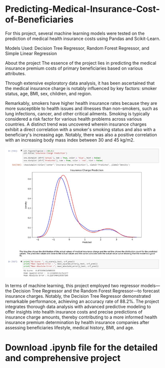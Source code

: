 # Predicting-Medical-Insurance-Cost-of-Beneficiaries

For this project, several machine learning models were tested on the prediction of medical health insurance costs using Pandas and Scikit-Learn.

Models Used: Decision Tree Regressor, Random Forest Regressor, and Simple Linear Regression

About the project
The essence of the project lies in predicting the medical insurance premium costs of primary beneficiaries based on various attributes.

Through extensive exploratory data analysis, it has been ascertained that the medical insurance charge is notably influenced by key factors: smoker status, age, BMI, sex, children, and region.

Remarkably, smokers have higher health insurance rates because they are more susceptible to health issues and illnesses than non-smokers, such as lung infections, cancer, and other critical ailments. Smoking is typically considered a risk factor for various health problems across various countries. A distinct trend was uncovered wherein insurance charges exhibit a direct correlation with a smoker's smoking status and also with a beneficiary's increasing age. Notably, there was also a positive correlation with an increasing body mass index between 30 and 45 kg/m2.

![](medical_insurance_header.JPG)

In terms of machine learning, this project employed two regressor models—the Decision Tree Regressor and the Random Forest Regressor—to forecast insurance charges. Notably, the Decision Tree Regressor demonstrated remarkable performance, achieving an accuracy rate of 88.2%. The project integrates thorough data analysis with advanced predictive modeling to offer insights into health insurance costs and precise predictions of insurance charge amounts, thereby contributing to a more informed health insurance premium determination by health insurance companies after assessing beneficiaries lifestyle, medical history, BMI, and age.

# Download .ipynb file for the detailed and comprehensive project
